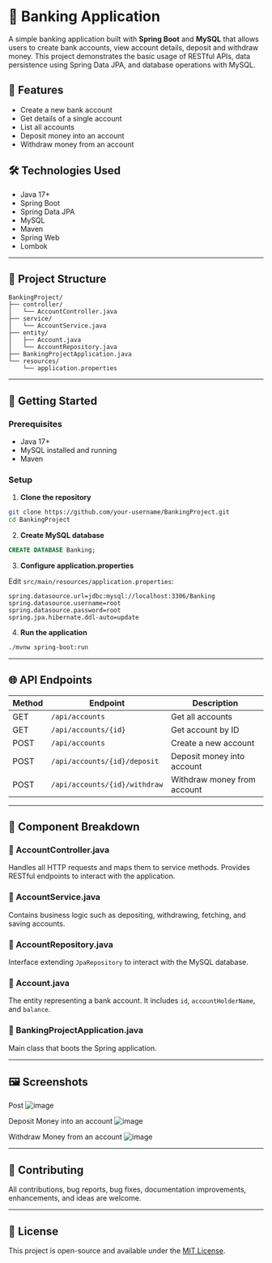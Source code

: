 # 🏦 Banking Application

A simple banking application built with **Spring Boot** and **MySQL** that allows users to create bank accounts, view account details, deposit and withdraw money. This project demonstrates the basic usage of RESTful APIs, data persistence using Spring Data JPA, and database operations with MySQL.

## 📌 Features

- Create a new bank account
- Get details of a single account
- List all accounts
- Deposit money into an account
- Withdraw money from an account

## 🛠️ Technologies Used

- Java 17+
- Spring Boot
- Spring Data JPA
- MySQL
- Maven
- Spring Web
- Lombok

---

## 📂 Project Structure

```
BankingProject/
├── controller/
│   └── AccountController.java
├── service/
│   └── AccountService.java
├── entity/
│   ├── Account.java
│   └── AccountRepository.java
├── BankingProjectApplication.java
└── resources/
    └── application.properties
```

---

## 🚀 Getting Started

### Prerequisites

- Java 17+
- MySQL installed and running
- Maven

### Setup

1. **Clone the repository**

```bash
git clone https://github.com/your-username/BankingProject.git
cd BankingProject
```

2. **Create MySQL database**

```sql
CREATE DATABASE Banking;
```

3. **Configure application.properties**

Edit `src/main/resources/application.properties`:

```properties
spring.datasource.url=jdbc:mysql://localhost:3306/Banking
spring.datasource.username=root
spring.datasource.password=root
spring.jpa.hibernate.ddl-auto=update
```

4. **Run the application**

```bash
./mvnw spring-boot:run
```

---

## 🌐 API Endpoints

| Method | Endpoint                | Description                 |
|--------|-------------------------|-----------------------------|
| GET    | `/api/accounts`         | Get all accounts            |
| GET    | `/api/accounts/{id}`    | Get account by ID           |
| POST   | `/api/accounts`         | Create a new account        |
| POST   | `/api/accounts/{id}/deposit` | Deposit money into account |
| POST   | `/api/accounts/{id}/withdraw`| Withdraw money from account|

---

## 🧩 Component Breakdown

### 🔹 AccountController.java

Handles all HTTP requests and maps them to service methods. Provides RESTful endpoints to interact with the application.

### 🔹 AccountService.java

Contains business logic such as depositing, withdrawing, fetching, and saving accounts.

### 🔹 AccountRepository.java

Interface extending `JpaRepository` to interact with the MySQL database.

### 🔹 Account.java

The entity representing a bank account. It includes `id`, `accountHolderName`, and `balance`.

### 🔹 BankingProjectApplication.java

Main class that boots the Spring application.

---

## 🖼️ Screenshots

Post
![image](https://github.com/user-attachments/assets/46b67ec0-580d-4009-8dee-959a676e3c25)

Deposit Money into an account
![image](https://github.com/user-attachments/assets/eddb35d8-e94b-44b1-a5c2-c7abdbea7596)

Withdraw Money from an account
![image](https://github.com/user-attachments/assets/c56c67f5-9970-4ba5-a241-976169a77493)

---

## 🤝 Contributing

All contributions, bug reports, bug fixes, documentation improvements, enhancements, and ideas are welcome.

---

## 📃 License

This project is open-source and available under the [MIT License](LICENSE).
